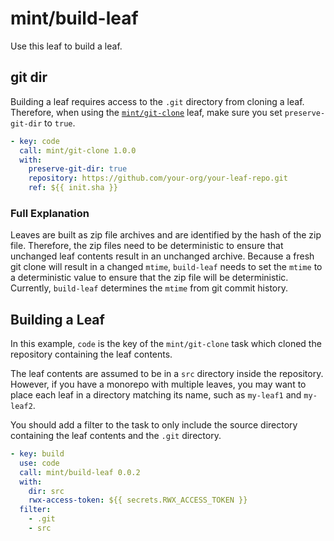 # mint/build-leaf

Use this leaf to build a leaf.

## git dir

Building a leaf requires access to the `.git` directory from cloning a leaf.
Therefore, when using the [`mint/git-clone`](https://cloud.rwx.com/leaves/mint/git-clone/1.0.0) leaf, make sure you set `preserve-git-dir` to `true`.


```yaml
- key: code
  call: mint/git-clone 1.0.0
  with:
    preserve-git-dir: true
    repository: https://github.com/your-org/your-leaf-repo.git
    ref: ${{ init.sha }}
```

### Full Explanation

Leaves are built as zip file archives and are identified by the hash of the zip file.
Therefore, the zip files need to be deterministic to ensure that unchanged leaf contents result in an unchanged archive.
Because a fresh git clone will result in a changed `mtime`, `build-leaf` needs to set the `mtime` to a deterministic value to ensure that the zip file will be deterministic.
Currently, `build-leaf` determines the `mtime` from git commit history.

## Building a Leaf

In this example, `code` is the key of the `mint/git-clone` task which cloned the repository containing the leaf contents.

The leaf contents are assumed to be in a `src` directory inside the repository.
However, if you have a monorepo with multiple leaves, you may want to place each leaf in a directory matching its name, such as `my-leaf1` and `my-leaf2`.

You should add a filter to the task to only include the source directory containing the leaf contents and the `.git` directory.

```yaml
- key: build
  use: code
  call: mint/build-leaf 0.0.2
  with:
    dir: src
    rwx-access-token: ${{ secrets.RWX_ACCESS_TOKEN }}
  filter:
    - .git
    - src
```

